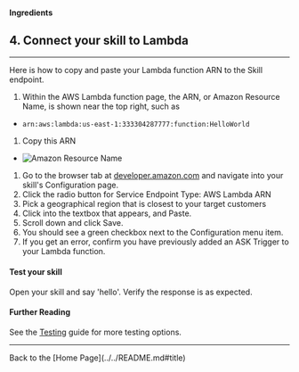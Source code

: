 #### Ingredients
## 4. Connect your skill to Lambda <a id="title"></a>
<hr />

Here is how to copy and paste your Lambda function ARN to the Skill endpoint.

1. Within the AWS Lambda function page, the ARN, or Amazon Resource Name, is shown near the top right, such as
 *  ``` arn:aws:lambda:us-east-1:333304287777:function:HelloWorld ```
1. Copy this ARN
 + ![Amazon Resource Name](https://m.media-amazon.com/images/G/01/cookbook/arn._TTH_.png)
1. Go to the browser tab at [developer.amazon.com](https://developer.amazon.com) and navigate into your skill's Configuration page.
1. Click the radio button for Service Endpoint Type: AWS Lambda ARN
1. Pick a geographical region that is closest to your target customers
1. Click into the textbox that appears, and Paste.
1. Scroll down and click Save.
1. You should see a green checkbox next to the Configuration menu item.
1. If you get an error, confirm you have previously added an ASK Trigger to your Lambda function.


#### Test your skill

Open your skill and say 'hello'.  Verify the response is as expected.


#### Further Reading
See the [Testing](../../testing#title) guide for more testing options.


<hr />
Back to the [Home Page](../../README.md#title)
